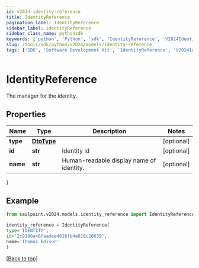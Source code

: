 ```yaml
---
id: v2024-identity-reference
title: IdentityReference
pagination_label: IdentityReference
sidebar_label: IdentityReference
sidebar_class_name: pythonsdk
keywords: ['python', 'Python', 'sdk', 'IdentityReference', 'V2024IdentityReference'] 
slug: /tools/sdk/python/v2024/models/identity-reference
tags: ['SDK', 'Software Development Kit', 'IdentityReference', 'V2024IdentityReference']
---
```


# IdentityReference

The manager for the identity.

## Properties

Name | Type | Description | Notes
------------ | ------------- | ------------- | -------------
**type** | [**DtoType**](dto-type) |  | [optional] 
**id** | **str** | Identity id | [optional] 
**name** | **str** | Human-readable display name of identity. | [optional] 
}

## Example

```python
from sailpoint.v2024.models.identity_reference import IdentityReference

identity_reference = IdentityReference(
type='IDENTITY',
id='2c9180a46faadee4016fb4e018c20639',
name='Thomas Edison'
)

```
[[Back to top]](#) 

